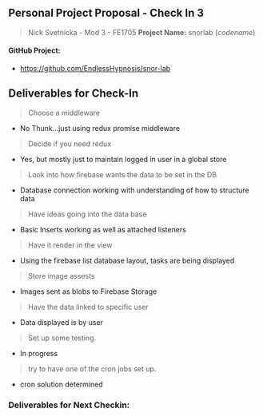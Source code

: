 ## Personal Project Proposal - Check In 3
> Nick Svetnicka - Mod 3 - FE1705
> **Project Name:** snorlab (_codename_)


#### GitHub Project:
- https://github.com/EndlessHypnosis/snor-lab


## Deliverables for Check-In

> Choose a middleware
- No Thunk...just using redux promise middleware

> Decide if you need redux 
- Yes, but mostly just to maintain logged in user in a global store

> Look into how firebase wants the data to be set in the DB 
- Database connection working with understanding of how to structure data

> Have ideas going into the data base 
- Basic Inserts working as well as attached listeners

> Have it render in the view 
- Using the firebase list database layout, tasks are being displayed

> Store image assests 
- Images sent as blobs to Firebase Storage

> Have the data linked to specific user 
- Data displayed is by user

> Set up some testing. 
- In progress

> try to have one of the cron jobs set up.
- cron solution determined


### Deliverables for Next Checkin:
